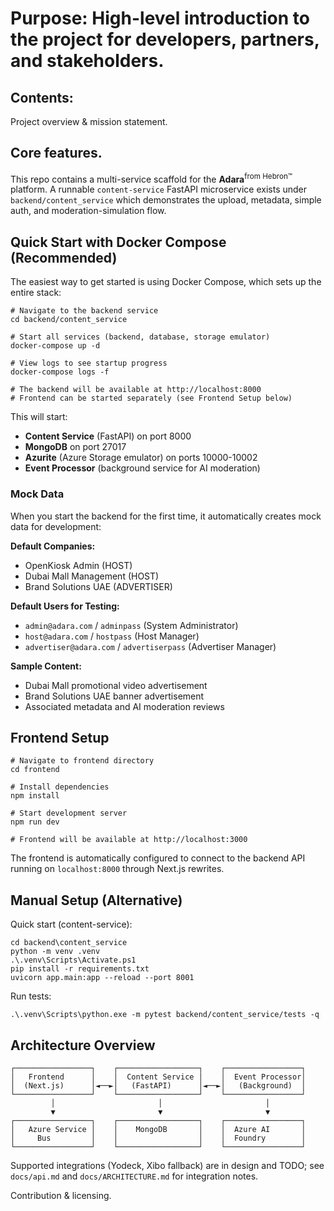 # Purpose: High-level introduction to the project for developers, partners, and stakeholders.

## Contents:

Project overview & mission statement.

## Core features.

This repo contains a multi-service scaffold for the **Adara**<sup>from Hebron™</sup> platform. A runnable `content-service` FastAPI microservice exists under `backend/content_service` which demonstrates the upload, metadata, simple auth, and moderation-simulation flow.

## Quick Start with Docker Compose (Recommended)

The easiest way to get started is using Docker Compose, which sets up the entire stack:

```pwsh
# Navigate to the backend service
cd backend/content_service

# Start all services (backend, database, storage emulator)
docker-compose up -d

# View logs to see startup progress
docker-compose logs -f

# The backend will be available at http://localhost:8000
# Frontend can be started separately (see Frontend Setup below)
```

This will start:
- **Content Service** (FastAPI) on port 8000
- **MongoDB** on port 27017
- **Azurite** (Azure Storage emulator) on ports 10000-10002
- **Event Processor** (background service for AI moderation)

### Mock Data

When you start the backend for the first time, it automatically creates mock data for development:

**Default Companies:**
- OpenKiosk Admin (HOST)
- Dubai Mall Management (HOST)
- Brand Solutions UAE (ADVERTISER)

**Default Users for Testing:**
- `admin@adara.com` / `adminpass` (System Administrator)
- `host@adara.com` / `hostpass` (Host Manager)
- `advertiser@adara.com` / `advertiserpass` (Advertiser Manager)

**Sample Content:**
- Dubai Mall promotional video advertisement
- Brand Solutions UAE banner advertisement
- Associated metadata and AI moderation reviews

## Frontend Setup

```pwsh
# Navigate to frontend directory
cd frontend

# Install dependencies
npm install

# Start development server
npm run dev

# Frontend will be available at http://localhost:3000
```

The frontend is automatically configured to connect to the backend API running on `localhost:8000` through Next.js rewrites.

## Manual Setup (Alternative)

Quick start (content-service):

```pwsh
cd backend\content_service
python -m venv .venv
.\.venv\Scripts\Activate.ps1
pip install -r requirements.txt
uvicorn app.main:app --reload --port 8001
```

Run tests:

```pwsh
.\.venv\Scripts\python.exe -m pytest backend/content_service/tests -q
```

## Architecture Overview

```
┌─────────────────┐    ┌──────────────────┐    ┌─────────────────┐
│   Frontend      │    │  Content Service │    │  Event Processor│
│  (Next.js)      │◄──►│   (FastAPI)      │◄──►│   (Background)  │
└─────────────────┘    └──────────────────┘    └─────────────────┘
         │                       │                       │
         ▼                       ▼                       ▼
┌─────────────────┐    ┌──────────────────┐    ┌─────────────────┐
│   Azure Service │    │    MongoDB       │    │  Azure AI       │
│     Bus         │    │                  │    │  Foundry        │
└─────────────────┘    └──────────────────┘    └─────────────────┘
```

Supported integrations (Yodeck, Xibo fallback) are in design and TODO; see `docs/api.md` and `docs/ARCHITECTURE.md` for integration notes.

Contribution & licensing.
